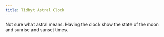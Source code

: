 ```yaml
---
title: Tidbyt Astral Clock
---
```


Not sure what astral means.
Having the clock show the state of the moon and sunrise and sunset times.
